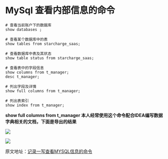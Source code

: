 # MySql 查看内部信息的命令

```text
# 查看当前账户下的数据库
show databases ;

# 查看某个数据库中的表
show tables from starcharge_saas;

# 查看数据库中表及其状态
show table status from starcharge_saas;

# 查看表中的字段信息
show columns from t_manager;
desc t_manager;

# 列出字段及详情
show full columns from t_manager;

# 列出表索引
show index from t_manager;
```

 **show full columns from t\_manager 本人经常使用这个命令配合IDEA编写数据字典相关的文档，下面是导出的结果** 

![](images/2v2-5ff620b9bd2ddc90387568c07f9564b0_r.jpg)

![](images/3v2-29337c30376ab812dd85d00f4c70862f_r.jpg)

  

原文地址：[记录一写查看MYSQL信息的命令](https://zhuanlan.zhihu.com/p/647936359) 


